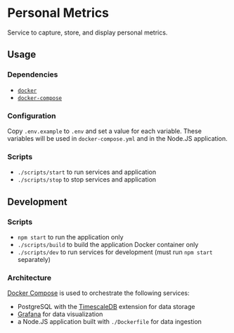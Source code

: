 # Personal Metrics

Service to capture, store, and display personal metrics.

## Usage
### Dependencies
- [`docker`](https://docs.docker.com/install/)
- [`docker-compose`](https://docs.docker.com/compose/install/)

### Configuration
Copy `.env.example` to `.env` and set a value for each variable. These variables will be used in `docker-compose.yml` and in the Node.JS application.

### Scripts
- `./scripts/start` to run services and application
- `./scripts/stop` to stop services and application

## Development
### Scripts
- `npm start` to run the application only
- `./scripts/build` to build the application Docker container only
- `./scripts/dev` to run services for development (must run `npm start` separately)

### Architecture
[Docker Compose](https://docs.docker.com/compose) is used to orchestrate the following services:
- PostgreSQL with the [TimescaleDB](https://docs.timescale.com) extension for data storage
- [Grafana](https://grafana.com/docs/) for data visualization
- a Node.JS application built with `./Dockerfile` for data ingestion
